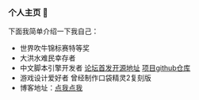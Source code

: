 ### 个人主页 👋

下面我简单介绍一下我自己：
- 世界吹牛锦标赛特等奖
- 大洪水难民幸存者
- 中文脚本引擎开发者 [论坛首发开源地址](https://bbs.125.la/forum.php?mod=viewthread&tid=14442109&extra=) [项目github仓库](https://github.com/luodua/Chinese-Script-Engine/) 
- 游戏设计爱好者 曾经制作口袋精灵2复刻版
- 博客地址：[点我点我](https://www.cnblogs.com/epiphanyone/)
